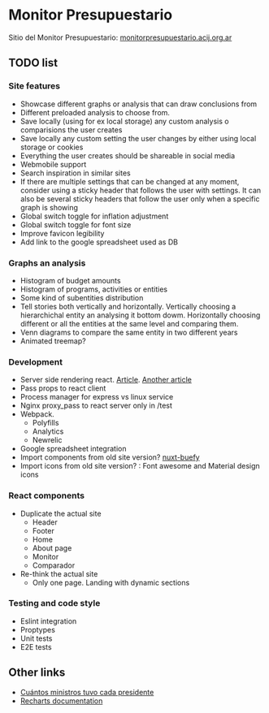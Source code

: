 # Monitor Presupuestario

Sitio del Monitor Presupuestario: [monitorpresupuestario.acij.org.ar](http://monitorpresupuestario.acij.org.ar/)

## TODO list

### Site features

- Showcase different graphs or analysis that can draw conclusions from
- Different preloaded analysis to choose from.
- Save locally (using for ex local storage) any custom analysis o comparisions the user creates
- Save locally any custom setting the user changes by either using local storage or cookies 
- Everything the user creates should be shareable in social media
- Webmobile support
- Search inspiration in similar sites
- If there are multiple settings that can be changed at any moment, consider using a sticky header that follows the 
user with settings. It can also be several sticky headers that follow the user only when a specific graph is showing
- Global switch toggle for inflation adjustment 
- Global switch toggle for font size 
- Improve favicon legibility 
- Add link to the google spreadsheet used as DB

### Graphs an analysis

- Histogram of budget amounts
- Histogram of programs, activities or entities 
- Some kind of subentities distribution
- Tell stories both vertically and horizontally. Vertically choosing a hierarchichal entity an analysing it bottom dowm.
Horizontally choosing different or all the entities at the same level and comparing them.
- Venn diagrams to compare the same entity in two different years
- Animated treemap? 

### Development
- Server side rendering react. [Article](https://dev.to/marvelouswololo/how-to-server-side-render-react-hydrate-it-on-the-client-and-combine-client-and-server-routes-1a3p).
[Another article](https://medium.com/front-end-weekly/adding-a-server-side-rendering-support-for-an-existing-react-application-using-express-and-webpack-5a3d60cf9762)
- Pass props to react client
- Process manager for express vs linux service
- Nginx proxy_pass to react server only in /test
- Webpack.
    - Polyfills
    - Analytics
    - Newrelic
- Google spreadsheet integration
- Import components from old site version? [nuxt-buefy](https://buefy.github.io/#/documentation) 
- Import icons from old site version? : Font awesome and Material design icons

### React components
- Duplicate the actual site
    - Header
    - Footer
    - Home
    - About page
    - Monitor
    - Comparador
- Re-think the actual site
    - Only one page. Landing with dynamic sections

### Testing and code style

- Eslint integration
- Proptypes
- Unit tests
- E2E tests

## Other links

- [Cuántos ministros tuvo cada presidente](https://www.cronista.com/economiapolitica/Gabinete-corto-o-ampliado-cuantos-ministros-tuvo-cada-presidente-desde-1983-20180904-0033.html)
- [Recharts documentation](http://recharts.org/en-US)
